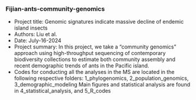 ### Fijian-ants-community-genomics

* Project title: Genomic signatures indicate massive decline of endemic island insects
* Authors: Liu et al.
* Date: July-16-2024
* Project summary: In this project, we take a “community genomics” approach using high-throughput sequencing of contemporary biodiversity collections to estimate both community assembly and recent demographic trends of ants in the Pacific island.
* Codes for conducting all the analyses in the MS are located in the following respective folders: 1_phylogenomics, 2_population_genomics, 3_demographic_modeling
Main figures and statistical analysis are found in 4_statistical_analysis, and 5_R_codes






